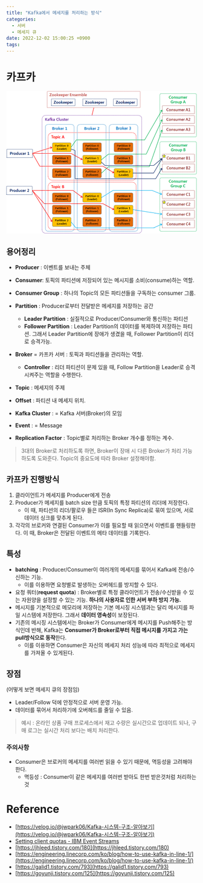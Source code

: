 ```yaml
---
title: "Kafka에서 메세지를 처리하는 방식"
categories:
  - 서버
  - 메세지 큐
date: 2022-12-02 15:00:25 +0900
tags:
---
```

# 카프카

![kafka](../../../assets/img/kafka/image.png)

## 용어정리
* **Producer** : 이벤트를 보내는 주체
* **Consumer**: 토픽의 파티션에 저장되어 있는 메시지를 소비(consume)하는 역할.
* **Consumer Group** : 하나의 Topic의 모든 파티션들을 구독하는 consumer 그룹.
* **Partition** : Producer로부터 전달받은 메세지를 저장하는 공간
  * **Leader Partition** : 실질적으로 Producer/Consumer와 통신하는 파티션
  * **Follower Partition** : Leader Partition의 데이터를 복제하여 저장하는 파티션. 그래서 Leader Partition에 장애가 생겼을 때, Follower Partition이 리더로 승격가능.
* **Broker** = 카프카 서버 : 토픽과 파티션들을 관리하는 역할.
  * **Controller** : 리더 파티션이 문제 있을 때, Follow Partition을 Leader로 승격시켜주는 역할을 수행한다.
* **Topic** : 메세지의 주제
* **Offset** : 파티션 내 메세지 위치.
* **Kafka Cluster** : = Kafka 서버(Broker)의 모임
* **Event** : = Message

* **Replication Factor** : Topic별로 처리하는 Broker 개수를 정하는 계수.
> 3대의 Broker로 처리하도록 하면, Broker이 장애 시 다른 Broker가 처리 가능하도록 도와준다. Topic의 중요도에 따라 Broker 설정해야함.

## 카프카 진행방식
1. 클라이언트가 메세지를 Producer에게 전송
2. Producer가 메세지를 batch size 만큼 토픽의 특정 파티션의 리더에 저장한다.
   * 이 때, 파티션의 리더/팔로우 들은 ISR(In Sync Replica)로  묶여 있으며, 서로 데이터 싱크를 맞추게 된다.
3. 각각의 브로커와 연결된 Consumer가 이를 필요할 때 읽으면서 이벤트를 핸들링한다. 이 때, Broker은 전달된 이벤트의 메타 데이터를 기록한다.

## 특성
* **batching** : Producer/Consumer이 여러개의 메세지를 묶어서 Kafka에 전송/수신하는 기능.
  * 이를 이용하면 요청별로 발생하는 오버헤드를 방지할 수 있다.
* 요청 쿼터(**request quota**) : Broker별로 특정 클라이언트가 전송/수신받을 수 있는 자원양을 설정할 수 있는 기능. **하나의 사용자로 인한 서버 부하 방지 가능.**
* 메시지를 기본적으로 메모리에 저장하는 기본 메시징 시스템과는 달리 메시지를 파일 시스템에 저장한다. 그래서 **데이터 영속성**이 보장된다.
* 기존의 메시징 시스템에서는 Broker가 Consumer에게 메시지를 Push해주는 방식인데 반해, Kafka는 **Consumer가 Broker로부터 직접 메시지를 가지고 가는 pull방식으로 동작**한다.
  * 이를 이용하면 Consumer은 자신의 메세지 처리 성능에 따라 최적으로 메세지를 가져올 수 있게된다.

## 장점
(어떻게 보면 메세지 큐의 장점임)
* Leader/Follow 덕에 안정적으로 서버 운영 가능.
* 데이터를 묶어서 처리하기에 오버헤드를 줄일 수 있음.
> 예시 : 온라인 상품 구매 프로세스에서 재고 수량은 실시간으로 업데이트 되나, 구매 로그는 실시간 처리 보다는 배치 처리한다.

### 주의사항
* Consumer은 브로커의 메세지를 여러번 읽을 수 있기 때문에, 멱등성을 고려해야한다.
  * 멱등성 : Consumer이 같은 메세지를 여러번 받아도 한번 받은것처럼 처리하는 것

# Reference
* [https://velog.io/@jwpark06/Kafka-시스템-구조-알아보기](https://velog.io/@jwpark06/Kafka-시스템-구조-알아보기)
* [Setting client quotas - IBM Event Streams](https://ibm.github.io/event-streams/administering/quotas/)
* [https://jhleed.tistory.com/180](https://jhleed.tistory.com/180)
* [https://engineering.linecorp.com/ko/blog/how-to-use-kafka-in-line-1/](https://engineering.linecorp.com/ko/blog/how-to-use-kafka-in-line-1/)
* [https://galid1.tistory.com/793](https://galid1.tistory.com/793)
* [https://goyunji.tistory.com/125](https://goyunji.tistory.com/125)

